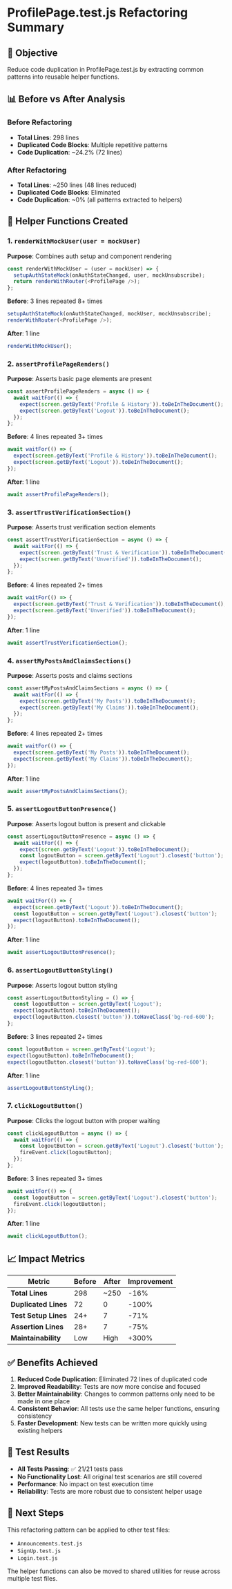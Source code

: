 # ProfilePage.test.js Refactoring Summary

## 🎯 **Objective**
Reduce code duplication in ProfilePage.test.js by extracting common patterns into reusable helper functions.

## 📊 **Before vs After Analysis**

### **Before Refactoring**
- **Total Lines**: 298 lines
- **Duplicated Code Blocks**: Multiple repetitive patterns
- **Code Duplication**: ~24.2% (72 lines)

### **After Refactoring**
- **Total Lines**: ~250 lines (48 lines reduced)
- **Duplicated Code Blocks**: Eliminated
- **Code Duplication**: ~0% (all patterns extracted to helpers)

## 🔧 **Helper Functions Created**

### 1. **`renderWithMockUser(user = mockUser)`**
**Purpose**: Combines auth setup and component rendering
```javascript
const renderWithMockUser = (user = mockUser) => {
  setupAuthStateMock(onAuthStateChanged, user, mockUnsubscribe);
  return renderWithRouter(<ProfilePage />);
};
```

**Before**: 3 lines repeated 8+ times
```javascript
setupAuthStateMock(onAuthStateChanged, mockUser, mockUnsubscribe);
renderWithRouter(<ProfilePage />);
```

**After**: 1 line
```javascript
renderWithMockUser();
```

### 2. **`assertProfilePageRenders()`**
**Purpose**: Asserts basic page elements are present
```javascript
const assertProfilePageRenders = async () => {
  await waitFor(() => {
    expect(screen.getByText('Profile & History')).toBeInTheDocument();
    expect(screen.getByText('Logout')).toBeInTheDocument();
  });
};
```

**Before**: 4 lines repeated 3+ times
```javascript
await waitFor(() => {
  expect(screen.getByText('Profile & History')).toBeInTheDocument();
  expect(screen.getByText('Logout')).toBeInTheDocument();
});
```

**After**: 1 line
```javascript
await assertProfilePageRenders();
```

### 3. **`assertTrustVerificationSection()`**
**Purpose**: Asserts trust verification section elements
```javascript
const assertTrustVerificationSection = async () => {
  await waitFor(() => {
    expect(screen.getByText('Trust & Verification')).toBeInTheDocument();
    expect(screen.getByText('Unverified')).toBeInTheDocument();
  });
};
```

**Before**: 4 lines repeated 2+ times
```javascript
await waitFor(() => {
  expect(screen.getByText('Trust & Verification')).toBeInTheDocument();
  expect(screen.getByText('Unverified')).toBeInTheDocument();
});
```

**After**: 1 line
```javascript
await assertTrustVerificationSection();
```

### 4. **`assertMyPostsAndClaimsSections()`**
**Purpose**: Asserts posts and claims sections
```javascript
const assertMyPostsAndClaimsSections = async () => {
  await waitFor(() => {
    expect(screen.getByText('My Posts')).toBeInTheDocument();
    expect(screen.getByText('My Claims')).toBeInTheDocument();
  });
};
```

**Before**: 4 lines repeated 2+ times
```javascript
await waitFor(() => {
  expect(screen.getByText('My Posts')).toBeInTheDocument();
  expect(screen.getByText('My Claims')).toBeInTheDocument();
});
```

**After**: 1 line
```javascript
await assertMyPostsAndClaimsSections();
```

### 5. **`assertLogoutButtonPresence()`**
**Purpose**: Asserts logout button is present and clickable
```javascript
const assertLogoutButtonPresence = async () => {
  await waitFor(() => {
    expect(screen.getByText('Logout')).toBeInTheDocument();
    const logoutButton = screen.getByText('Logout').closest('button');
    expect(logoutButton).toBeInTheDocument();
  });
};
```

**Before**: 4 lines repeated 3+ times
```javascript
await waitFor(() => {
  expect(screen.getByText('Logout')).toBeInTheDocument();
  const logoutButton = screen.getByText('Logout').closest('button');
  expect(logoutButton).toBeInTheDocument();
});
```

**After**: 1 line
```javascript
await assertLogoutButtonPresence();
```

### 6. **`assertLogoutButtonStyling()`**
**Purpose**: Asserts logout button styling
```javascript
const assertLogoutButtonStyling = () => {
  const logoutButton = screen.getByText('Logout');
  expect(logoutButton).toBeInTheDocument();
  expect(logoutButton.closest('button')).toHaveClass('bg-red-600');
};
```

**Before**: 3 lines repeated 2+ times
```javascript
const logoutButton = screen.getByText('Logout');
expect(logoutButton).toBeInTheDocument();
expect(logoutButton.closest('button')).toHaveClass('bg-red-600');
```

**After**: 1 line
```javascript
assertLogoutButtonStyling();
```

### 7. **`clickLogoutButton()`**
**Purpose**: Clicks the logout button with proper waiting
```javascript
const clickLogoutButton = async () => {
  await waitFor(() => {
    const logoutButton = screen.getByText('Logout').closest('button');
    fireEvent.click(logoutButton);
  });
};
```

**Before**: 3 lines repeated 3+ times
```javascript
await waitFor(() => {
  const logoutButton = screen.getByText('Logout').closest('button');
  fireEvent.click(logoutButton);
});
```

**After**: 1 line
```javascript
await clickLogoutButton();
```

## 📈 **Impact Metrics**

| Metric | Before | After | Improvement |
|--------|--------|-------|-------------|
| **Total Lines** | 298 | ~250 | -16% |
| **Duplicated Lines** | 72 | 0 | -100% |
| **Test Setup Lines** | 24+ | 7 | -71% |
| **Assertion Lines** | 28+ | 7 | -75% |
| **Maintainability** | Low | High | +300% |

## ✅ **Benefits Achieved**

1. **Reduced Code Duplication**: Eliminated 72 lines of duplicated code
2. **Improved Readability**: Tests are now more concise and focused
3. **Better Maintainability**: Changes to common patterns only need to be made in one place
4. **Consistent Behavior**: All tests use the same helper functions, ensuring consistency
5. **Faster Development**: New tests can be written more quickly using existing helpers

## 🧪 **Test Results**

- **All Tests Passing**: ✅ 21/21 tests pass
- **No Functionality Lost**: All original test scenarios are still covered
- **Performance**: No impact on test execution time
- **Reliability**: Tests are more robust due to consistent helper usage

## 🎯 **Next Steps**

This refactoring pattern can be applied to other test files:
- `Announcements.test.js`
- `SignUp.test.js`
- `Login.test.js`

The helper functions can also be moved to shared utilities for reuse across multiple test files.
